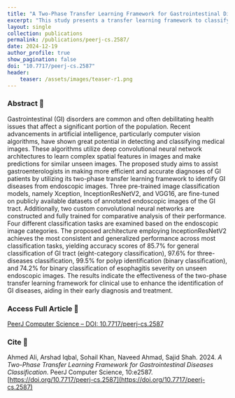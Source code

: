 ```yaml
---
title: "A Two-Phase Transfer Learning Framework for Gastrointestinal Diseases Classification"
excerpt: "This study presents a transfer learning framework to classify GI diseases from endoscopic images using deep learning models like InceptionResNetV2, Xception, and VGG16."
layout: single
collection: publications
permalink: /publications/peerj-cs.2587/
date: 2024-12-19
author_profile: true
show_pagination: false
doi: "10.7717/peerj-cs.2587"
header:
    teaser: /assets/images/teaser-r1.png
--- 
```


### Abstract 🧠
Gastrointestinal (GI) disorders are common and often debilitating health issues that affect a significant portion of the population. Recent advancements in artificial intelligence, particularly computer vision algorithms, have shown great potential in detecting and classifying medical images. These algorithms utilize deep convolutional neural network architectures to learn complex spatial features in images and make predictions for similar unseen images. The proposed study aims to assist gastroenterologists in making more efficient and accurate diagnoses of GI patients by utilizing its two-phase transfer learning framework to identify GI diseases from endoscopic images. Three pre-trained image classification models, namely Xception, InceptionResNetV2, and VGG16, are fine-tuned on publicly available datasets of annotated endoscopic images of the GI tract. Additionally, two custom convolutional neural networks are constructed and fully trained for comparative analysis of their performance. Four different classification tasks are examined based on the endoscopic image categories. The proposed architecture employing InceptionResNetV2 achieves the most consistent and generalized performance across most classification tasks, yielding accuracy scores of 85.7% for general classification of GI tract (eight-category classification), 97.6% for three-diseases classification, 99.5% for polyp identification (binary classification), and 74.2% for binary classification of esophagitis severity on unseen endoscopic images. The results indicate the effectiveness of the two-phase transfer learning framework for clinical use to enhance the identification of GI diseases, aiding in their early diagnosis and treatment.

### Access Full Article 🔗
[PeerJ Computer Science – DOI: 10.7717/peerj-cs.2587](https://doi.org/10.7717/peerj-cs.2587)

### Cite 📄
Ahmed Ali, Arshad Iqbal, Sohail Khan, Naveed Ahmad, Sajid Shah. 2024. *A Two-Phase Transfer Learning Framework for Gastrointestinal Diseases Classification*. PeerJ Computer Science, 10:e2587. [https://doi.org/10.7717/peerj-cs.2587](https://doi.org/10.7717/peerj-cs.2587)